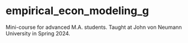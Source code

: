 # empirical_econ_modeling_g
Mini-course for advanced M.A. students. Taught at John von Neumann University in Spring 2024.
